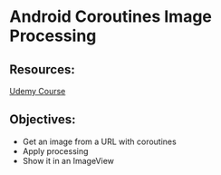 # Android Coroutines Image Processing

## Resources: 
[Udemy Course](https://globant.udemy.com/course/coroutines/learn/lecture/17378446#overview)

## Objectives:
- Get an image from a URL with coroutines
- Apply processing
- Show it in an ImageView
